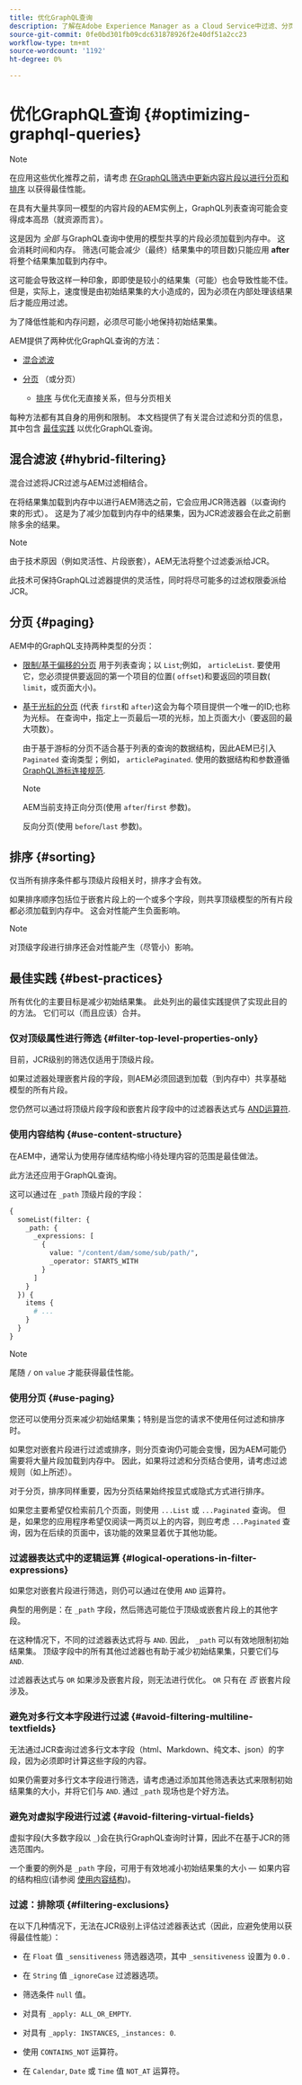 ```yaml
---
title: 优化GraphQL查询
description: 了解在Adobe Experience Manager as a Cloud Service中过滤、分页和排序内容片段以进行无头内容交付时，如何优化GraphQL查询。
source-git-commit: 0fe0bd301fb09cdc631878926f2e40df51a2cc23
workflow-type: tm+mt
source-wordcount: '1192'
ht-degree: 0%

---
```



# 优化GraphQL查询 {#optimizing-graphql-queries}

>[!NOTE]
>
>在应用这些优化推荐之前，请考虑 [在GraphQL筛选中更新内容片段以进行分页和排序](/help/headless/graphql-api/graphql-optimized-filtering-content-update.md) 以获得最佳性能。

在具有大量共享同一模型的内容片段的AEM实例上，GraphQL列表查询可能会变得成本高昂（就资源而言）。

这是因为 *全部* 与GraphQL查询中使用的模型共享的片段必须加载到内存中。 这会消耗时间和内存。 筛选(可能会减少（最终）结果集中的项目数)只能应用 **after** 将整个结果集加载到内存中。

这可能会导致这样一种印象，即即使是较小的结果集（可能）也会导致性能不佳。 但是，实际上，速度慢是由初始结果集的大小造成的，因为必须在内部处理该结果后才能应用过滤。

为了降低性能和内存问题，必须尽可能小地保持初始结果集。

AEM提供了两种优化GraphQL查询的方法：

* [混合滤波](#hybrid-filtering)
* [分页](#paging) （或分页）

   * [排序](#sorting) 与优化无直接关系，但与分页相关

每种方法都有其自身的用例和限制。 本文档提供了有关混合过滤和分页的信息，其中包含 [最佳实践](#best-practices) 以优化GraphQL查询。

## 混合滤波 {#hybrid-filtering}

混合过滤将JCR过滤与AEM过滤相结合。

在将结果集加载到内存中以进行AEM筛选之前，它会应用JCR筛选器（以查询约束的形式）。 这是为了减少加载到内存中的结果集，因为JCR滤波器会在此之前删除多余的结果。

>[!NOTE]
>
>由于技术原因（例如灵活性、片段嵌套），AEM无法将整个过滤委派给JCR。

此技术可保持GraphQL过滤器提供的灵活性，同时将尽可能多的过滤权限委派给JCR。

## 分页 {#paging}

AEM中的GraphQL支持两种类型的分页：

* [限制/基于偏移的分页](/help/headless/graphql-api/content-fragments.md#list-offset-limit)
用于列表查询；以 
`List`;例如， `articleList`.
要使用它，您必须提供要返回的第一个项目的位置( `offset`)和要返回的项目数( `limit`，或页面大小)。

* [基于光标的分页](/help/headless/graphql-api/content-fragments.md#paginated-first-after) (代表 `first`和 `after`)这会为每个项目提供一个唯一的ID;也称为光标。
在查询中，指定上一页最后一项的光标，加上页面大小（要返回的最大项数）。

   由于基于游标的分页不适合基于列表的查询的数据结构，因此AEM已引入 `Paginated` 查询类型；例如， `articlePaginated`. 使用的数据结构和参数遵循 [GraphQL游标连接规范](https://relay.dev/graphql/connections.htm).

   >[!NOTE]
   >
   >AEM当前支持正向分页(使用 `after`/`first` 参数)。
   >
   >反向分页(使用 `before`/`last` 参数)。

## 排序 {#sorting}

仅当所有排序条件都与顶级片段相关时，排序才会有效。

如果排序顺序包括位于嵌套片段上的一个或多个字段，则共享顶级模型的所有片段都必须加载到内存中。 这会对性能产生负面影响。

>[!NOTE]
>
>对顶级字段进行排序还会对性能产生（尽管小）影响。

## 最佳实践 {#best-practices}

所有优化的主要目标是减少初始结果集。 此处列出的最佳实践提供了实现此目的的方法。 它们可以（而且应该）合并。

### 仅对顶级属性进行筛选 {#filter-top-level-properties-only}

目前，JCR级别的筛选仅适用于顶级片段。

如果过滤器处理嵌套片段的字段，则AEM必须回退到加载（到内存中）共享基础模型的所有片段。

您仍然可以通过将顶级片段字段和嵌套片段字段中的过滤器表达式与 [AND运算符](#logical-operations-in-filter-expressions).

### 使用内容结构 {#use-content-structure}

在AEM中，通常认为使用存储库结构缩小待处理内容的范围是最佳做法。

此方法还应用于GraphQL查询。

这可以通过在 `_path` 顶级片段的字段：

```graphql
{
  someList(filter: {
    _path: {
      _expressions: [ 
        {
          value: "/content/dam/some/sub/path/",
          _operator: STARTS_WITH
        }
      ]
    }
  }) {
    items {
      # ...
    }
  }
}
```

>[!NOTE]
>
>尾随 `/` on `value` 才能获得最佳性能。

### 使用分页 {#use-paging}

您还可以使用分页来减少初始结果集；特别是当您的请求不使用任何过滤和排序时。

如果您对嵌套片段进行过滤或排序，则分页查询仍可能会变慢，因为AEM可能仍需要将大量片段加载到内存中。 因此，如果将过滤和分页结合使用，请考虑过滤规则（如上所述）。

对于分页，排序同样重要，因为分页结果始终按显式或隐式方式进行排序。

如果您主要希望仅检索前几个页面，则使用 `...List` 或 `...Paginated` 查询。 但是，如果您的应用程序希望仅阅读一两页以上的内容，则应考虑 `...Paginated` 查询，因为在后续的页面中，该功能的效果显着优于其他功能。

### 过滤器表达式中的逻辑运算 {#logical-operations-in-filter-expressions}

如果您对嵌套片段进行筛选，则仍可以通过在使用 `AND` 运算符。

典型的用例是：在 `_path` 字段，然后筛选可能位于顶级或嵌套片段上的其他字段。

在这种情况下，不同的过滤器表达式将与 `AND`. 因此， `_path` 可以有效地限制初始结果集。 顶级字段中的所有其他过滤器也有助于减少初始结果集，只要它们与 `AND`.

过滤器表达式与 `OR` 如果涉及嵌套片段，则无法进行优化。 `OR` 只有在 *否* 嵌套片段涉及。

### 避免对多行文本字段进行过滤 {#avoid-filtering-multiline-textfields}

无法通过JCR查询过滤多行文本字段（html、Markdown、纯文本、json）的字段，因为必须即时计算这些字段的内容。

如果仍需要对多行文本字段进行筛选，请考虑通过添加其他筛选表达式来限制初始结果集的大小，并将它们与 `AND`. 通过 `_path` 现场也是个好方法。

### 避免对虚拟字段进行过滤 {#avoid-filtering-virtual-fields}

虚拟字段(大多数字段以 `_`)会在执行GraphQL查询时计算，因此不在基于JCR的筛选范围内。

一个重要的例外是 `_path` 字段，可用于有效地减小初始结果集的大小 — 如果内容的结构相应(请参阅 [使用内容结构](#use-content-structure))。

### 过滤：排除项 {#filtering-exclusions}

在以下几种情况下，无法在JCR级别上评估过滤器表达式（因此，应避免使用以获得最佳性能）：

* 在 `Float` 值 `_sensitiveness` 筛选器选项，其中 `_sensitiveness` 设置为 `0.0` .

* 在 `String` 值 `_ignoreCase` 过滤器选项。

* 筛选条件 `null` 值。

* 对具有 `_apply: ALL_OR_EMPTY`.

* 对具有 `_apply: INSTANCES`, `_instances: 0`.

* 使用 `CONTAINS_NOT` 运算符。

* 在 `Calendar`, `Date` 或 `Time` 值 `NOT_AT` 运算符。

